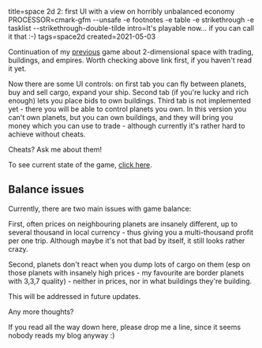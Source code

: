 title=space 2d 2: first UI with a view on horribly unbalanced economy
PROCESSOR=cmark-gfm --unsafe -e footnotes -e table -e strikethrough -e tasklist --strikethrough-double-tilde
intro=It's playable now… if you can call it that :-)
tags=space2d
created=2021-05-03

Continuation of my [previous][prev] game about 2-dimensional space with trading, buildings, and empires.
Worth checking above link first, if you haven't read it yet.

[prev]: space-2d-1-a-game-which-plays-by-itself.html

Now there are some UI controls: on first tab you can fly between planets, buy and sell cargo, expand your ship.
Second tab (if you're lucky and rich enough) lets you place bids to own buildings.
Third tab is not implemented yet - there you will be able to control planets you own.
In this version you can't own planets, but you can own buildings, and they will bring you money which you can use to trade - although currently it's rather hard to achieve without cheats.

Cheats? Ask me about them!

To see current state of the game, [click here][cur].

[cur]: space-2d-2-first-ui-with-a-view-on-horribly-unbalanced-economy/ui.html

Balance issues
--------------

Currently, there are two main issues with game balance:

First, often prices on neighbouring planets are insanely different, up to several thousand in local currency - thus giving you a multi-thousand profit per one trip.
Although maybe it's not that bad by itself, it still looks rather crazy.

Second, planets don't react when you dump lots of cargo on them (esp on those planets with insanely high prices - my favourite are border planets with 3,3,7 quality) - neither in prices, nor in what buildings they're building.

This will be addressed in future updates.

Any more thoughts?

If you read all the way down here, please drop me a line, since it seems nobody reads my blog anyway :)
